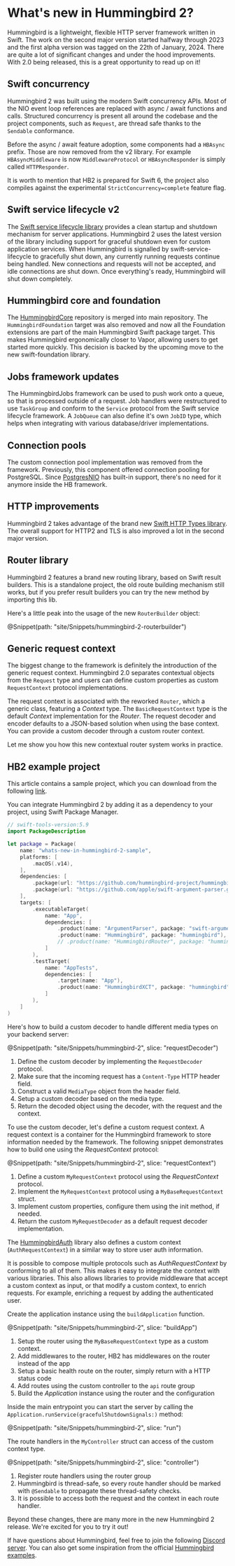 # What's new in Hummingbird 2?

Hummingbird is a lightweight, flexible HTTP server framework written in Swift. The work on the second major version started halfway through 2023 and the first alpha version was tagged on the 22th of January, 2024. There are quite a lot of significant changes and under the hood improvements. With 2.0 being released, this is a great opportunity to read up on it!

## Swift concurrency

Hummingbird 2 was built using the modern Swift concurrency APIs. Most of the NIO event loop references are replaced with async / await functions and calls. Structured concurrency is present all around the codebase and the project components, such as ``Request``, are thread safe thanks to the ``Sendable`` conformance.

Before the async / await feature adoption, some components had a `HBAsync` prefix. Those are now removed from the v2 library. For example `HBAsyncMiddleware` is now ``MiddlewareProtocol`` or `HBAsyncResponder` is simply called ``HTTPResponder``.

It is worth to mention that HB2 is prepared for Swift 6, the project also compiles against the experimental `StrictConcurrency=complete` feature flag.

## Swift service lifecycle v2

The [Swift service lifecycle library](https://github.com/swift-server/swift-service-lifecycle) provides a clean startup and shutdown mechanism for server applications. Hummingbird 2 uses the latest version of the library including support for graceful shutdown even for custom application services. When Hummingbird is signalled by swift-service-lifecycle to gracefully shut down, any currently running requests continue being handled. New connections and requests will not be accepted, and idle connections are shut down. Once everything's ready, Hummingbird will shut down completely.

## Hummingbird core and foundation

The [HummingbirdCore](https://github.com/hummingbird-project/hummingbird-core) repository is merged into main repository. The `HummingbirdFoundation` target was also removed and now all the Foundation extensions are part of the main Hummingbird Swift package target. This makes Hummingbird ergonomically closer to Vapor, allowing users to get started more quickly. This decision is backed by the upcoming move to the new swift-foundation library.

## Jobs framework updates

The HummingbirdJobs framework can be used to push work onto a queue, so that is  processed outside of a request. Job handlers were restructured to use ``TaskGroup`` and conform to the ``Service`` protocol from the Swift service lifecycle framework. A ``JobQueue`` can also define it's own ``JobID`` type, which helps when integrating with various database/driver implementations.

## Connection pools

The custom connection pool implementation was removed from the framework. Previously, this component offered connection pooling for PostgreSQL. Since [PostgresNIO](https://github.com/vapor/postgres-nio) has built-in support, there's no need for it anymore inside the HB framework.

## HTTP improvements

Hummingbird 2 takes advantage of the brand new [Swift HTTP Types library](https://github.com/apple/swift-http-types). The overall support for HTTP2 and TLS is also improved a lot in the second major version.

## Router library

Hummingbird 2 features a brand new routing library, based on Swift result builders. This is a standalone project, the old route building mechanism still works, but if you prefer result builders you can try the new method by importing this lib.

Here's a little peak into the usage of the new ``RouterBuilder`` object:

@Snippet(path: "site/Snippets/hummingbird-2-routerbuilder")

## Generic request context

The biggest change to the framework is definitely the introduction of the generic request context. Hummingbird 2.0 separates contextual objects from the `Request` type and users can define custom properties as custom `RequestContext` protocol implementations.

The request context is associated with the reworked ``Router``, which a generic class, featuring a _Context_ type. The `BasicRequestContext` type is the default _Context_ implementation for the _Router_. The request decoder and encoder defaults to a JSON-based solution when using the base context. You can provide a custom decoder through a custom router context.

Let me show you how this new contextual router system works in practice.

## HB2 example project

This article contains a sample project, which you can download from the following [link](https://github.com/swift-on-server/whats-new-in-hummingbird-2-sample).

You can integrate Hummingbird 2 by adding it as a dependency to your project, using Swift Package Manager.

```swift
// swift-tools-version:5.9
import PackageDescription

let package = Package(
    name: "whats-new-in-hummingbird-2-sample",
    platforms: [
        .macOS(.v14),
    ],
    dependencies: [
        .package(url: "https://github.com/hummingbird-project/hummingbird.git", from: "2.0.0"),
        .package(url: "https://github.com/apple/swift-argument-parser.git", from: "1.4.0"),
    ],
    targets: [
        .executableTarget(
            name: "App",
            dependencies: [
                .product(name: "ArgumentParser", package: "swift-argument-parser"),
                .product(name: "Hummingbird", package: "hummingbird"),
                // .product(name: "HummingbirdRouter", package: "hummingbird"),
            ]
        ),
        .testTarget(
            name: "AppTests",
            dependencies: [
                .target(name: "App"),
                .product(name: "HummingbirdXCT", package: "hummingbird"),
            ]
        ),
    ]
)
```

Here's how to build a custom decoder to handle different media types on your backend server:

@Snippet(path: "site/Snippets/hummingbird-2", slice: "requestDecoder")

1. Define the custom decoder by implementing the ``RequestDecoder`` protocol.
2. Make sure that the incoming request has a `Content-Type` HTTP header field.
3. Construct a valid ``MediaType`` object from the header field.
4. Setup a custom decoder based on the media type.
5. Return the decoded object using the decoder, with the request and the context.

To use the custom decoder, let's define a custom request context. A request context is a container for the Hummingbird framework to store information needed by the framework. The following snippet demonstrates how to build one using the _RequestContext_ protocol:

@Snippet(path: "site/Snippets/hummingbird-2", slice: "requestContext")

1. Define a custom `MyRequestContext` protocol using the _RequestContext_ protocol.
2. Implement the `MyRequestContext` protocol using a `MyBaseRequestContext` struct.
3. Implement custom properties, configure them using the init method, if needed.
4. Return the custom `MyRequestDecoder` as a default request decoder implementation.

The [HummingbirdAuth](https://github.com/hummingbird-project/hummingbird-auth) library also defines a custom context (``AuthRequestContext``) in a similar way to store user auth information.

It is possible to compose multiple protocols such as _AuthRequestContext_ by conforming to all of them. This makes it easy to integrate the context with various libraries. This also allows libraries to provide middleware that accept a custom context as input, or that modify a custom context, to enrich requests. For example, enriching a request by adding the authenticated user.

Create the application instance using the `buildApplication` function.

@Snippet(path: "site/Snippets/hummingbird-2", slice: "buildApp")

1. Setup the router using the `MyBaseRequestContext` type as a custom context.
2. Add middlewares to the router, HB2 has middlewares on the router instead of the app
3. Setup a basic health route on the router, simply return with a HTTP status code
4. Add routes using the custom controller to the `api` route group
5. Build the _Application_ instance using the router and the configuration

Inside the main entrypoint you can start the server by calling the ``Application.runService(gracefulShutdownSignals:)`` method:

@Snippet(path: "site/Snippets/hummingbird-2", slice: "run")

The route handlers in the `MyController` struct can access of the custom context type.

@Snippet(path: "site/Snippets/hummingbird-2", slice: "controller")

1. Register route handlers using the router group
2. Hummingbird is thread-safe, so every route handler should be marked  with `@Sendable` to propagate these thread-safety checks.
3. It is possible to access both the request and the context in each route handler.

Beyond these changes, there are many more in the new Hummingbird 2 release. We're excited for you to try it out!

If have questions about Hummingbird, feel free to join the following [Discord server](https://discord.gg/fkN7FC7QJk). You can also get some inspiration from the official [Hummingbird examples](https://hummingbird.codes/examples).

